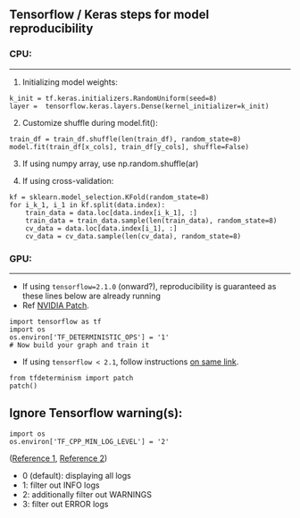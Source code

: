 ## Tensorflow / Keras steps for model reproducibility

### CPU:
---

1. Initializing model weights:

```
k_init = tf.keras.initializers.RandomUniform(seed=8)
layer =  tensorflow.keras.layers.Dense(kernel_initializer=k_init)
```

2. Customize shuffle during model.fit():

```
train_df = train_df.shuffle(len(train_df), random_state=8)
model.fit(train_df[x_cols], train_df[y_cols], shuffle=False)
```

3. If using numpy array, use np.random.shuffle(ar)

4. If using cross-validation:

```
kf = sklearn.model_selection.KFold(random_state=8)
for i_k_1, i_1 in kf.split(data.index):
    train_data = data.loc[data.index[i_k_1], :]
    train_data = train_data.sample(len(train_data), random_state=8)
    cv_data = data.loc[data.index[i_1], :]
    cv_data = cv_data.sample(len(cv_data), random_state=8)
```

### GPU:
---

- If using `tensorflow=2.1.0` (onward?), reproducibility is guaranteed as these lines below are already running
- Ref [NVIDIA Patch](https://github.com/NVIDIA/tensorflow-determinism). 

```
import tensorflow as tf
import os
os.environ['TF_DETERMINISTIC_OPS'] = '1'
# Now build your graph and train it
```

- If using `tensorflow < 2.1`, follow instructions [on same link](https://github.com/NVIDIA/tensorflow-determinism).
```
from tfdeterminism import patch
patch()
```

## Ignore Tensorflow warning(s):

```
import os
os.environ['TF_CPP_MIN_LOG_LEVEL'] = '2'
```
([Reference 1](https://github.com/tensorflow/tensorflow/issues/8037), [Reference 2](https://stackoverflow.com/a/47227886))

- 0 (default): displaying all logs
- 1: filter out INFO logs
- 2: additionally filter out WARNINGS
- 3: filter out ERROR logs
